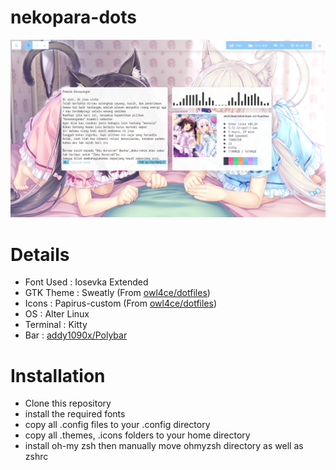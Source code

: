 # nekopara-dots

![enter image description here](https://github.com/shikikan-neko08/nekopara-dots/blob/main/Screenshot_2021-07-13_08-03-41.png)


# Details
* Font Used : Iosevka Extended
* GTK Theme : Sweatly (From [owl4ce/dotfiles](https://github.com/owl4ce/dotfiles))
* Icons     : Papirus-custom (From [owl4ce/dotfiles](https://github.com/owl4ce/dotfiles))
* OS        : Alter Linux
* Terminal  : Kitty
* Bar       : [addy1090x/Polybar](https://github.com/adi1090x/polybar-themes)

# Installation
* Clone this repository
* install the required fonts
* copy all .config files to your .config directory
* copy all .themes, .icons folders to your home directory
* install oh-my zsh then manually move ohmyzsh directory as well as zshrc
